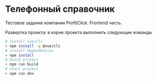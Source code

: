# Телефонный справочник

Тестовое задание компании ProfitClick. Frontend часть.

Развертка проекта: в корне проекта выполнить следующие команды

``` bash
# install vue/cli
> npm install -g @vue/cli
# install dependencies
> npm install
# build project
> npm run build
# start project
> npm run dev
```
